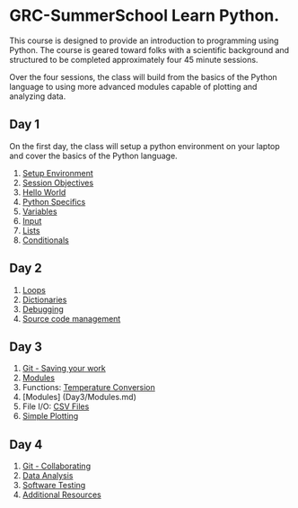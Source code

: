 # GRC-SummerSchool Learn Python.

This course is designed to provide an introduction to programming using Python. The 
course is geared toward folks with a scientific background and structured to be 
completed approximately four 45 minute sessions.

Over the four sessions, the class will build from the basics of the Python
language to using more advanced modules capable of plotting and analyzing 
data.

## Day 1

On the first day, the class will setup a python environment on your laptop
and cover the basics of the Python language.

1. [Setup Environment](Day1/Setup.md)
2. [Session Objectives](Day1/SessionObjectives.md)
3. [Hello World](Day1/HelloWorld.md)
4. [Python Specifics](Day1/Whitespace.md)
5. [Variables](Day1/Variables.md)
6. [Input](Day1/Input.md)
7. [Lists](Day1/Lists.md)
8. [Conditionals](Day1/Conditionals.md)

## Day 2

1. [Loops](Day2/Loops.md)
2. [Dictionaries](Day2/Dictionaries.md)
3. [Debugging](Day2/Debugging.md)
4. [Source code management](Day2/GitOverview.md)

## Day 3

1. [Git - Saving your work](Day3/GitChanges.md)
2. [Modules](Day3/Modules.md)
3. Functions: [Temperature Conversion](Day3/TemperatureConversion.md)
4. [Modules] (Day3/Modules.md)
4. File I/O: [CSV Files](Day3/CSVFiles.md)
5. [Simple Plotting](Day3/SimplePlotting.md)

## Day 4

1. [Git - Collaborating](Day4/GitBranch.md)
2. [Data Analysis](Day4/DataAnalysis.md)
3. [Software Testing](Day4/Testing.md)
4. [Additional Resources](AdditionalResources.md)

